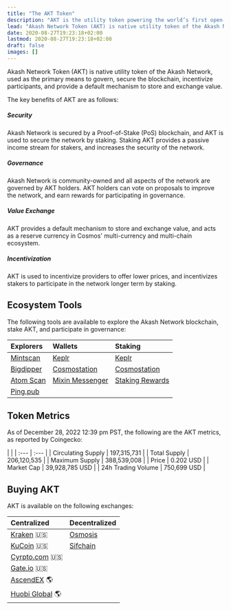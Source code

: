 ```yaml
---
title: "The AKT Token"
description: "AKT is the utility token powering the world’s first open-source cloud."
lead: "Akash Network Token (AKT) is native utility token of the Akash Network, used as the primary means to govern, secure the blockchain, incentivize participants, and provide a default mechanism to store and exchange value."
date: 2020-08-27T19:23:18+02:00
lastmod: 2020-08-27T19:23:18+02:00
draft: false
images: []
---
```


Akash Network Token (AKT) is native utility token of the Akash Network, used as the primary means to govern, secure the blockchain, incentivize participants, and provide a default mechanism to store and exchange value.

The key benefits of AKT are as follows:

##### Security

Akash Network is secured by a Proof-of-Stake (PoS) blockchain, and AKT is used to secure the network by staking. Staking AKT provides a passive income stream for stakers, and increases the security of the network.

##### Governance

Akash Network is community-owned and all aspects of the network are governed by AKT holders. AKT holders can vote on proposals to improve the network, and earn rewards for participating in governance.

##### Value Exchange

AKT provides a default mechanism to store and exchange value, and acts as a reserve currency in Cosmos' multi-currency and multi-chain ecosystem.

##### Incentivization

AKT is used to incentivize providers to offer lower prices, and incentivizes stakers to participate in the network longer term by staking.


## Ecosystem Tools

The following tools are available to explore the Akash Network blockchain, stake AKT, and participate in governance:

| Explorers | Wallets | Staking
| :--- | :--- | :--- |
| [Mintscan](https://mintscan.io/akash) | [Keplr](https://wallet.keplr.app/#/akash)  | [Keplr](https://wallet.keplr.app/chains/akash) |
| [Bigdipper](https://forbole.com/akash) | [Cosmostation](https://wallet.cosmostation.io/#/akash) | [Cosmostation](https://wallet.cosmostation.io/#/akash) |
| [Atom Scan](https://atomscan.io/akash) | [Mixin Messenger](https://mixin.one/messenger) | [Staking Rewards](https://www.stakingrewards.com/earn/akash/) |
| [Ping.pub](https://ping.pub/akash) |

## Token Metrics

As of December 28, 2022 12:39 pm PST, the following are the AKT metrics, as reported by Coingecko:

| |
| :--- | :--- |
| Circulating Supply | 197,315,731 |
| Total Supply | 206,120,535 |
| Maximum Supply | 388,539,008 |
| Price | 0.202 USD |
| Market Cap | 39,928,785 USD |
| 24h Trading Volume | 750,699 USD |

## Buying AKT

AKT is available on the following exchanges:

| Centralized | Decentralized
| :--- | :--- |
| [Kraken](https://trade.kraken.com/charts/KRAKEN:AKT-USD) 🇺🇸 | [Osmosis](https://info.osmosis.zone/token/AKT)
| [KuCoin](https://www.kucoin.com/trade/AKT-USDT) 🇺🇸 | [Sifchain](https://app.sifchain.finance/swap?input=akt)
| [Cyrpto.com](https://crypto.com/exchange/akt_usdt) 🇺🇸 |
| [Gate.io](https://www.gate.io/trade/AKT_USDT) 🇺🇸 | 
| [AscendEX](https://www.ascendex.com/en/trade/spot/akt_usdt) 🌎 | 
| [Huobi Global](https://www.huobi.com/en-us/exchange/akt_usdt/) 🌎 |